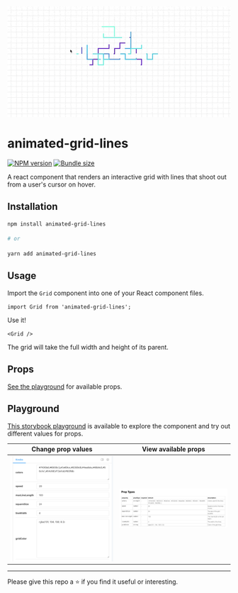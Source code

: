 ![demo](./demo.gif)

# animated-grid-lines

[![NPM version](http://img.shields.io/npm/v/animated-grid-lines?style=for-the-badge&colorA=023e8a&colorB=00b4d8)](https://www.npmjs.com/package/animated-grid-lines) [![Bundle size](https://img.shields.io/bundlephobia/minzip/animated-grid-lines?style=for-the-badge&colorA=023e8a&colorB=00b4d8)](https://bundlephobia.com/result?p=animated-grid-lines)

A react component that renders an interactive grid with lines that shoot out from a user's cursor on hover.

## Installation

```bash
npm install animated-grid-lines

# or

yarn add animated-grid-lines
```

## Usage

Import the `Grid` component into one of your React component files.

```tsx
import Grid from 'animated-grid-lines';
```

Use it!

```tsx
<Grid />
```

The grid will take the full width and height of its parent.

## Props

[See the playground](https://robertcoopercode.github.io/animated-grid-lines) for available props.

## Playground

[This storybook playground](https://robertcoopercode.github.io/animated-grid-lines) is available to explore the component and try out different values for props.

Change prop values | View available props
--- | ---
![Playground 1](./playground-1.png) | ![Playground 2](./playground-2.png)

---

Please give this repo a ⭐️ if you find it useful or interesting.
